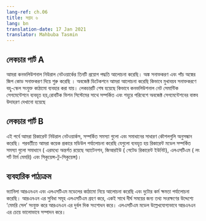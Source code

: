 ```yaml
---
lang-ref: ch.06
title: সপ্তাহ ৬
lang: bn
translation-date: 17 Jan 2021
translator: Mahbuba Tasmin
---
```



## লেকচার পার্ট A
<!--We discussed three applications of convolutional neural networks. We started with digit recognition and the application to a 5-digit zip code recognition. In object detection, we talk about how to use multi-scale architecture in a face detection setting. Lastly, we saw how ConvNets are used in semantic segmentation tasks with concrete examples in a robotic vision system and object segmentation in an urban environment.-->
আমরা কনভলিউশনাল নিউরাল নেটওয়ার্কের তিনটি প্রয়োগ পদ্ধতি আলোচনা করেছি। অঙ্ক সনাক্তকরণ  এবং পাঁচ অঙ্কের জিপ কোড সনাক্তকরণ দিয়ে শুরু করেছি । অবজেক্ট ডিটেকশনে আমরা আলোচনা করেছি কিভাবে মুখাবয়ব সনাক্তকরণে বহু-স্কেল সংযুক্ত কাঠামো ব্যবহার করা যায়। লেকচারটি শেষ হয়েছে কিভাবে কনভলিউশনাল নেট সেমান্টিক সেগমেন্টেশনে ব্যবহৃত হয়,রোবটিক ভিশন সিস্টেমের সাথে সম্পর্কিত এবং শহুরে পরিবেশে অবজেক্ট সেগমেন্টেশনের  বাস্তব উদাহরণ দেখানো হয়েছে


## লেকচার পার্ট B
<!--We examine Recurrent Neural Networks, their problems, and common techniques for mitigating these issues.  We then review a variety of modules developed to resolve RNN model issues including Attention, GRUs (Gated Recurrent Unit), LSTMs (Long Short-Term Memory), and Seq2Seq.-->
এই পর্বে আমরা রিকারেন্ট নিউরাল নেটওয়ার্কস, সম্পর্কিত সমস্যা গুলো এবং সমাধানের  সাধারণ কৌশলগুলি অনুসন্ধান করেছি। পরবর্তীতে আমরা কয়েক প্রকারে মডিউল পর্যালোচনা করেছি যেগুলো ব্যবহৃত হয় রিকারেন্ট মডেল সম্পর্কিত সমস্যা গুলো সমাধানে ( এরমধ্যে অন্তর্গত রয়েছে অ্যাটেনশন, জিআরইউ ( গেটেড রিকারেন্ট ইউনিট), এলএসটিএম ( লং শর্ট টার্ম মেমরি) এবং সিকুয়েন্স-টু-সিকুয়েন্স)।



## ব্যবহারিক পাঠ্যক্রম
<!--We discussed architecture of Vanilla RNN and LSTM models and compared the performance between the two. LSTM inherits advantages of RNN, while improving RNN's weaknesses by including a 'memory cell' to store information in memory for long periods of time. LSTM models significantly outperforms RNN models.-->
ভ্যানিলা আরএনএন এবং এলএসটিএম মডেলের কাঠামো নিয়ে আলোচনা করেছি এবং দুটোর কর্ম ক্ষমতা পর্যালোচনা করেছি। আরএনএন এর সুবিধা সমূহ এলএসটিএম গ্রহণ করে, একই সাথে দীর্ঘ সময়ের জন্য তথ্য সংরক্ষণের উদ্দেশ্যে ‘মেমরি সেল’ সংযুক্ত করে আরএনএন এর দুর্বল দিক সংশোধন করে। এলএসটিএম মডেল উল্লেখযোগ্যভাবে আরএনএন এর চেয়ে ভালোভাবে সম্পাদন করে।
